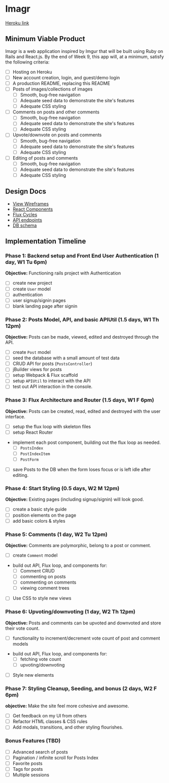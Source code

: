 # Imagr

[Heroku link][heroku]

[heroku]: http://www.herokuapp.com

## Minimum Viable Product

Imagr is a web application inspired by Imgur that will be built using Ruby on Rails and React.js.  By the end of Week 9, this app will, at a minimum, satisfy the following criteria:

- [ ] Hosting on Heroku
- [ ] New account creation, login, and guest/demo login
- [ ] A production README, replacing this README
- [ ] Posts of images/collections of images
  - [ ] Smooth, bug-free navigation
  - [ ] Adequate seed data to demonstrate the site's features
  - [ ] Adequate CSS styling
- [ ] Comments on posts and other comments
  - [ ] Smooth, bug-free navigation
  - [ ] Adequate seed data to demonstrate the site's features
  - [ ] Adequate CSS styling
- [ ] Upvote/downvote on posts and comments
  - [ ] Smooth, bug-free navigation
  - [ ] Adequate seed data to demonstrate the site's features
  - [ ] Adequate CSS styling
- [ ] Editing of posts and comments
  - [ ] Smooth, bug-free navigation
  - [ ] Adequate seed data to demonstrate the site's features
  - [ ] Adequate CSS styling

## Design Docs
* [View Wireframes][views]
* [React Components][components]
* [Flux Cycles][flux-cycles]
* [API endpoints][api-endpoints]
* [DB schema][schema]

[views]: docs/views.md
[components]: docs/components.md
[flux-cycles]: docs/flux-cycles.md
[api-endpoints]: docs/api-endpoints.md
[schema]: docs/schema.md

## Implementation Timeline

### Phase 1: Backend setup and Front End User Authentication (1 day, W1 Tu 6pm)

**Objective:** Functioning rails project with Authentication

- [ ] create new project
- [ ] create `User` model
- [ ] authentication
- [ ] user signup/signin pages
- [ ] blank landing page after signin

### Phase 2: Posts Model, API, and basic APIUtil (1.5 days, W1 Th 12pm)

**Objective:** Posts can be made, viewed, edited and destroyed through
the API.

- [ ] create `Post` model
- [ ] seed the database with a small amount of test data
- [ ] CRUD API for posts (`PostsController`)
- [ ] jBuilder views for posts
- [ ] setup Webpack & Flux scaffold
- [ ] setup `APIUtil` to interact with the API
- [ ] test out API interaction in the console.

### Phase 3: Flux Architecture and Router (1.5 days, W1 F 6pm)

**Objective:** Posts can be created, read, edited and destroyed with the
user interface.

- [ ] setup the flux loop with skeleton files
- [ ] setup React Router
- implement each post component, building out the flux loop as needed.
  - [ ] `PostsIndex`
  - [ ] `PostIndexItem`
  - [ ] `PostForm`
- [ ] save Posts to the DB when the form loses focus or is left idle
  after editing.

### Phase 4: Start Styling (0.5 days, W2 M 12pm)

**Objective:** Existing pages (including signup/signin) will look good.

- [ ] create a basic style guide
- [ ] position elements on the page
- [ ] add basic colors & styles

### Phase 5: Comments (1 day, W2 Tu 12pm)

**Objective:** Comments are polymorphic, belong to a post or comment.

- [ ] create `Comment` model
- build out API, Flux loop, and components for:
  - [ ] Comment CRUD
  - [ ] commenting on posts
  - [ ] commenting on comments
  - [ ] viewing comment trees
- [ ] Use CSS to style new views

### Phase 6: Upvoting/downvoting (1 day, W2 Th 12pm)

**Objective:** Posts and comments can be upvoted and downvoted and store their vote count.

- [ ] functionality to increment/decrement vote count of post and comment models
- build out API, Flux loop, and components for:
  - [ ] fetching vote count
  - [ ] upvoting/downvoting
- [ ] Style new elements

### Phase 7: Styling Cleanup, Seeding, and bonus (2 days, W2 F 6pm)

**objective:** Make the site feel more cohesive and awesome.

- [ ] Get feedback on my UI from others
- [ ] Refactor HTML classes & CSS rules
- [ ] Add modals, transitions, and other styling flourishes.

### Bonus Features (TBD)
- [ ] Advanced search of posts
- [ ] Pagination / infinite scroll for Posts Index
- [ ] Favorite posts
- [ ] Tags for posts
- [ ] Multiple sessions

[phase-one]: docs/phases/phase1.md
[phase-two]: docs/phases/phase2.md
[phase-three]: docs/phases/phase3.md
[phase-four]: docs/phases/phase4.md
[phase-five]: docs/phases/phase5.md
